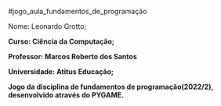 #jogo_aula_fundamentos_de_programação

Nome: Leonardo Grotto;<b>

Curso: Ciência da Computação;<b>

Professor: Marcos Roberto dos Santos<b>

Universidade: Atitus Educação;<b>


Jogo da disciplina de fundamentos de programação(2022/2), desenvolvido através do PYGAME.
